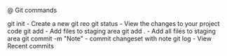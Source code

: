 @ Git commands

git init - Create a new git reo
git status - View the changes to your project code
git add <FileName> - Add files to staging area
git add . - Add all files to staging area
git commit -m "Note" - commit changeset with note
git log - View Recent commits